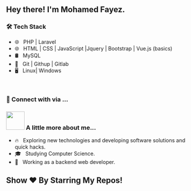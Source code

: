 <h2> Hey there! I'm Mohamed Fayez.</h2>


<h3>🛠 Tech Stack</h3>

- 🌐 &nbsp; PHP | Laravel 
- 🌐 &nbsp; HTML | CSS | JavaScript |Jquery | Bootstrap | Vue.js (basics)
- 🛢 &nbsp; MySQL 
- 🔧 &nbsp; Git | Githup | Gitlab 
- 🖥 &nbsp; Linux| Windows 
<br/>

<h3> 💬 Connect with via ... </h3>


### <img src="https://media.giphy.com/media/VgCDAzcKvsR6OM0uWg/giphy.gif" width="50"> A little more about me...  

- 🔥 &nbsp; Exploring new technologies and developing software solutions and quick hacks.
- 🎓 &nbsp; Studying Computer Science.
- 💼 &nbsp; Working as a backend web developer.


## Show ❤️ By Starring My Repos!
